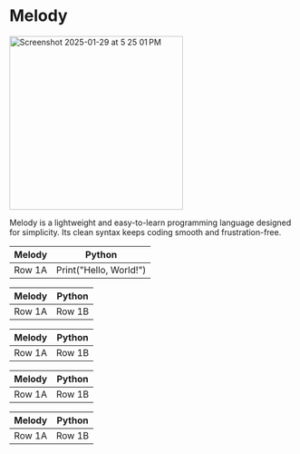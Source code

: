 # Melody
<img width="306" alt="Screenshot 2025-01-29 at 5 25 01 PM" src="https://github.com/user-attachments/assets/ec711ff0-3ed8-4bac-9625-8613e5c0d49d" />

Melody is a lightweight and easy-to-learn programming language designed for simplicity. Its clean syntax keeps coding smooth and frustration-free.

| Melody   | Python |
|----------|----------|
| Row 1A   | Print("Hello, World!")   |

| Melody   | Python |
|----------|----------|
| Row 1A   | Row 1B   |

| Melody   | Python |
|----------|----------|
| Row 1A   | Row 1B   |

| Melody   | Python |
|----------|----------|
| Row 1A   | Row 1B   |

| Melody   | Python |
|----------|----------|
| Row 1A   | Row 1B   |
